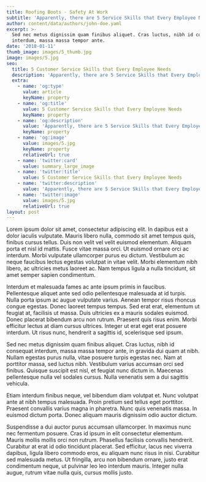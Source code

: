 ```yaml
---
title: Roofing Boots - Safety At Work
subtitle: 'Apparently, there are 5 Service Skills that Every Employee Needs'
author: content/data/authors/john-doe.yaml
excerpt: >-
  Sed nec metus dignissim quam finibus aliquet. Cras luctus, nibh id consequat
  interdum, massa massa tempor ante.
date: '2018-01-11'
thumb_image: images/5_thumb.jpg
image: images/5.jpg
seo:
  title: 5 Customer Service Skills that Every Employee Needs
  description: 'Apparently, there are 5 Service Skills that Every Employee Needs'
  extra:
    - name: 'og:type'
      value: article
      keyName: property
    - name: 'og:title'
      value: 5 Customer Service Skills that Every Employee Needs
      keyName: property
    - name: 'og:description'
      value: 'Apparently, there are 5 Service Skills that Every Employee Needs'
      keyName: property
    - name: 'og:image'
      value: images/5.jpg
      keyName: property
      relativeUrl: true
    - name: 'twitter:card'
      value: summary_large_image
    - name: 'twitter:title'
      value: 5 Customer Service Skills that Every Employee Needs
    - name: 'twitter:description'
      value: 'Apparently, there are 5 Service Skills that Every Employee Needs'
    - name: 'twitter:image'
      value: images/5.jpg
      relativeUrl: true
layout: post
---
```


Lorem ipsum dolor sit amet, consectetur adipiscing elit. In dapibus est a dolor iaculis vulputate. Mauris libero nulla, commodo sit amet tempus quis, finibus cursus tellus. Duis non velit vel velit euismod elementum. Aliquam porta et nisl id mattis. Fusce vitae massa orci. Ut euismod ornare orci ac interdum. Morbi vulputate ullamcorper purus eu dictum. Vestibulum ac neque faucibus lectus egestas volutpat in vitae velit. Morbi elementum nibh libero, ac ultricies metus laoreet ac. Nam tempus ligula a nulla tincidunt, sit amet semper sapien condimentum.

Interdum et malesuada fames ac ante ipsum primis in faucibus. Pellentesque aliquet ante sed odio pellentesque malesuada at id turpis. Nulla porta ipsum ac augue vulputate varius. Aenean tempor risus rhoncus congue egestas. Donec laoreet tempus tempus. Sed erat erat, elementum ut feugiat at, facilisis ut massa. Duis ultricies ex a mauris sodales euismod. Donec placerat bibendum arcu non rutrum. Praesent quis risus enim. Morbi efficitur lectus at diam cursus ultrices. Integer ut erat eget erat posuere interdum. Ut risus nunc, hendrerit a sagittis id, scelerisque sed ipsum.

Sed nec metus dignissim quam finibus aliquet. Cras luctus, nibh id consequat interdum, massa massa tempor ante, in gravida dui quam at nibh. Nullam egestas purus nulla, vitae posuere turpis egestas nec. Nam at porttitor massa, sed luctus nibh. Vestibulum varius accumsan orci sed finibus. Quisque suscipit est nisl, et feugiat nunc dictum in. Maecenas pellentesque nulla vel sodales cursus. Nulla venenatis sem a dui sagittis vehicula.

Etiam interdum finibus neque, vel bibendum diam volutpat et. Nunc volutpat ante at nibh tempus malesuada. Proin pretium sed tellus eget porttitor. Praesent convallis varius magna in pharetra. Nunc quis venenatis massa. In euismod dictum porta. Donec aliquam mauris dignissim odio auctor dictum.

Suspendisse a dui auctor purus accumsan ullamcorper. In maximus nunc nec fermentum posuere. Cras id ipsum in elit consectetur elementum. Mauris mollis mollis orci non rutrum. Phasellus facilisis convallis hendrerit. Curabitur at erat id odio tincidunt placerat. Sed efficitur, lacus nec viverra dapibus, ligula libero commodo eros, eu aliquam nunc risus in nisi. Curabitur sed malesuada metus. Ut fringilla, arcu non bibendum ornare, justo erat condimentum neque, ut pulvinar leo leo interdum mauris. Integer nulla augue, rutrum vitae nulla quis, cursus mollis justo.
